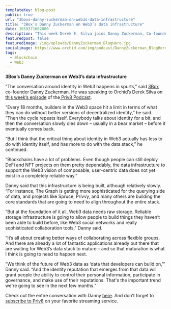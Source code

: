 ```yaml
---
templateKey: blog-post
public: true
url: "3boxs-danny-zuckerman-on-web3s-data-infrastructure"
title: "3Box’s Danny Zuckerman on Web3’s data infrastructure"
date: 1659371662000
description: "This week Derek E. Silva joins Danny Zuckerman, Co-founder of 3Box, the company behind the Ceramic Network, a decentralized, open-source platform for creating, hosting, and sharing streams of data. We take a deep dive into building a more open Web3, the new data economy, and the future of decentralized identity."
featuredpost: false
featuredimage: /img/uploads/DannyZuckerman_BlogHero.jpg
socialimage: https://www.orchid.com/img/podcast/DannyZuckerman_BlogHero.jpg
tags:
  - Blockchain
  - Web3
---
```



**3Box’s Danny Zuckerman on Web3’s data infrastructure**

“The conversation around identity in Web3 happens in spurts,” said [3Box](https://3boxlabs.com/) co-founder Danny Zuckerman. He was speaking to Orchid’s Derek Silva on [this week’s episode](https://www.orchid.com/podcast/episode-102-danny-zuckerman/) of the[ Priv8 Podcast](https://www.orchid.com/podcast/).

“Every 18 months, builders in the Web3 space hit a limit in terms of what they can do without better versions of decentralized identity,” he said. “Then the cycle repeats itself. Everybody talks about identity for a bit, and then the conversation slowly dies down – usually in a bear market – before it eventually comes back.

“But I think that the critical thing about identity in Web3 actually has less to do with identity itself, and has more to do with the data stack,” he continued.

“Blockchains have a lot of problems. Even though people can still deploy DeFi and NFT projects on them pretty dependably, the data infrastructure to support the Web3 vision of composable, user-centric data does not yet exist in a completely reliable way.”

Danny said that this infrastructure is being built, although relatively slowly. “For instance, The Graph is getting more sophisticated for the querying side of data, and projects like Spruce, Privvy, and many others are building the core standards that are going to need to align throughout the entire stack.

“But at the foundation of it all, Web3 data needs raw storage. Reliable storage infrastructure is going to allow people to build things they haven’t been able to build before, like Web3 social networks and really sophisticated collaboration tools,” Danny said.

 “It’s all about creating better ways of collaborating across flexible groups. And there are already a lot of fantastic applications already out there that are waiting for Web3’s data stack to mature – and so that maturation is what I think is going to need to happen next.

“We think of the future of Web3 data as ‘data that developers can build on,’” Danny said. “And the identity reputation that emerges from that data will grant people the ability to control their personal information, participate in governance, and make use of their reputations. That's the important trend we're going to see in the next few months.”

Check out the entire conversation with Danny [here](https://www.orchid.com/podcast/episode-102-danny-zuckerman/). And don’t forget to [subscribe to Priv8](https://www.orchid.com/podcast/) on your favorite streaming service.

